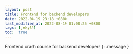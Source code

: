 ```yaml
---
layout: post
title: Frontend for backend developers
date: 2022-08-19 23:18 +0800
last_modified_at: 2022-08-19 01:08:25 +0800
tags: [jekyll]
toc:  true
---
```

Frontend crash course for backend developers
{: .message }
